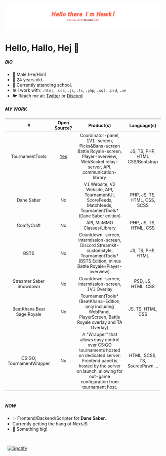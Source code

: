 <p align="center"><img src="./assets/Banner.png" /></p>


# Hello, Hallo, Hej 👋

##### BIO

- 👨 Male (He/Him)
- 📅 24 years old.
- 🏢 Currently attending school.
- ⚙️ I work with: `.html`, `.css`, `.js`, `.ts`, `.php`, `.sql`, `.psd`, `.ae`
- 🐦 Reach me at: [Twitter](https://twitter.com/thanighthawktv) or [Discord](https://discordapp.com/users/592779895084679188)

##### MY WORK
| # | Open Source? | Product(s) | Language(s) |
| :----: | :-: | :----: | :----: |
| TournamentTools | [Yes](https://github.com/DanishBeatSaber/TournamentTools_Public) |  Coordinator-panel, 1V1-screen, Picks&Bans-screen <br /> Battle Royale-screen, Player-overview, <br />WebSocket relay-server, API, communication-library | JS, TS, PHP, HTML CSS/Bootstrap |
| Dane Saber | No |   V1 Website, V2 Website, API, TournamentUI, ScoreFeeds, Matchfeeds, TournamentTools* (Dane Saber edition) | PHP, JS, TS, HTML, CSS, SCSS |
| ComfyCraft | No |   API, McMMO Classes/Library | PHP, JS, TS, HTML, CSS |
| BSTS | No |   Countdown-screen, Intermission-screen, <br /> Discord Streamkit-customstyle, <br />TournamentTools* (BSTS Edition, minus Battle Royale+Player-overview) | JS, TS, PHP, HTML | 
| Streamer Saber Showdown | No |   Countdown-screen, Intermission-screen, 1V1 Overlay | PSD, JS, HTML, CSS |
| BeatKhana Beat Sage Royale | No |   TournamentTools* (BeatKhana-Edition, only including WebPanel, PlayerScreen, Battle Royale overlay and TA Overlay) | JS, TS, HTML, CSS |
| CS:GO; TournamentWrapper | No |   A "Wrapper" that allows easy control over CS:GO tournaments hosted on dedicated server. <br />Frontend panel is hosted by the server on launch, allowing for out-game configuration from tournament host.  | HTML, SCSS, TS, SourcePawn, .. |
#

##### NOW

- ✨ Frontend/Backend/Scripter for <b>Dane Saber</b>.
- Currently getting the hang of NextJS
- 👀 Something big! 
<br />

&nbsp; [![Spotify](https://novatorem-p6bezkia8-thanighthawk.vercel.app/api/spotify?background_color=0d1117&border_color=ffffff)](https://open.spotify.com/user/gpsmedia)
